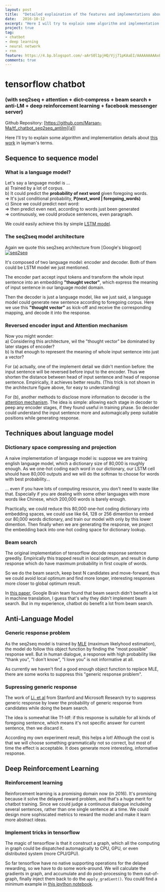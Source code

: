 ```yaml
---
layout: post
title:  "Detailed explaination of the features and implementations about the chatbot in layman's terms"
date:   2016-10-12
excerpt: "Here I will try to explain some algorithm and implementation details about the work \"the tensroflow chatbot\" in layman's terms. Like dictionary space compression/projection, anti-language model, reinforcement learning... etc."
project: true
tag:
- chatbot 
- deep learning
- neural network
- rnn
feature: https://4.bp.blogspot.com/-aArS0l1pjHQ/Vjj71pKAaEI/AAAAAAAAAxE/Nvy1FSbD_Vs/s640/2TFstaticgraphic_alt-01.png
comments: true
---
```


# tensorflow chatbot

### (with seq2seq + attention + dict-compress + beam search + anti-LM + deep reinforcement learning + facebook messenger server)

Github Repository: [https://github.com/Marsan-Ma/tf_chatbot_seq2seq_antilm][a1]  

Here I'll try to explain some algorithm and implementation details about [this work][a1] in layman's terms.

[a1]: https://github.com/Marsan-Ma/tf_chatbot_seq2seq_antilm
 

## Sequence to sequence model

### What is a language model?

Let's say a language model is ...   
a) Trained by a lot of corpus.  
b) It could predict the **probability of next word** given foregoing words.  
=> It's just conditional probability, **P(next_word | foregoing_words)**  
c) Since we could predict next word:   
=> then predict even next, according to words just been generated  
=> continuously, we could produce sentences, even paragraph.

We could easily achieve this by simple [LSTM model][b1].


### The seq2seq model architecture

Again we quote this seq2seq architecture from [Google's blogpost]
[![seq2seq][b2]][b3]

It's composed of two language model: encoder and decoder. Both of them could be LSTM model we just mentioned.

The encoder part accept input tokens and transform the whole input sentence into an embedding **"thought vector"**, which express the meaning of input sentence in our language model domain. 

Then the decoder is just a language model, like we just said, a language model could generate new sentence according to foregoing corpus. Here we use this **"thought vector"** as kick-off and receive the corresponding mapping, and decode it into the response.


### Reversed encoder input and Attention mechanism

Now you might wonder:  
a) Considering this architecture, wil the "thought vector" be dominated by later stages of encoder?  
b) Is that enough to represent the meaning of whole input sentence into just a vector?  


For (a) actually, one of the implement detail we didn't mention before: the input sentence will be reversed before input to the encoder. Thus we shorten the distance between head of input sentence and head of response sentence. Empirically, it achieves better results. (This trick is not shown in the architecture figure above, for easy to understanding)

For (b), another methods to disclose more information to decoder is the [attention mechanism][b4]. The idea is simple: allowing each stage in decoder to peep any encoder stages, if they found useful in training phase. So decoder could understand the input sentence more and automagically peep suitable positions while generating response.



[b1]: http://colah.github.io/posts/2015-08-Understanding-LSTMs
[b2]: http://4.bp.blogspot.com/-aArS0l1pjHQ/Vjj71pKAaEI/AAAAAAAAAxE/Nvy1FSbD_Vs/s640/2TFstaticgraphic_alt-01.png
[b3]: http://googleresearch.blogspot.ru/2015/11/computer-respond-to-this-email.html
[b4]: http://arxiv.org/abs/1412.7449



## Techniques about language model

### Dictionary space compressing and projection

A naive implementation of language model is: suppose we are training english language model, which a dictionary size of 80,000 is roughly enough. As we one-hot coding each word in our dictionary, our LSTM cell should have 80,000 outputs and we will do the softmax to choose for words with best probability...

... even if you have lots of computing resource, you don't need to waste like that. Especially if you are dealing with some other languages with more words like Chinese, which 200,000 words is barely enough.

Practically, we could reduce this 80,000 one-hot coding dictionary into embedding spaces, we could use like 64, 128 or 256 dimention to embed our 80,000 words dictionary, and train our model with only by this lower dimention. Then finally when we are generating the response, we project the embedding back into one-hot coding space for dictionary lookup.


### Beam search

The original implementation of tensorflow decode response sentence greedily. Empirically this trapped result in local optimum, and result in dump response which do have maximum probability in first couple of words. 

So we do the beam search, keep best N candidates and move-forward, thus we could avoid local optimum and find more longer, interesting responses more closer to global optimum result.

In [this paper][b4], Google Brain team found that beam search didn't benefit a lot in machine translation, I guess that's why they didn't implement beam search. But in my experience, chatbot do benefit a lot from beam search.


## Anti-Language Model

### Generic response problem

As the seq2seq model is trained by [MLE][c1] (maximum likelyhood estimation), the model do follow this object function by finding the "most possible" response well. But in human dialogue, a response with high probability like "thank you", "I don't know", "I love you" is not informative at all. 

As currently we haven't find a good enough object function to replace MLE, there are some works to suppress this "generic response problem".


### Supressing generic response

The work of [Li. et al][c2] from Stanford and Microsoft Research try to suppress generic response by lower the probability of generic response from candidates while doing the beam search. 

The idea is somewhat like Tf-Idf: if this response is suitable for all kinds of foregoing sentence, which means it's not specific answer for current sentence, then we discard it.

According my own experiment result, this helps a lot! Although the cost is that we will choose something grammatically not so correct, but most of time the effect is acceptable. It does generate more interesting, informative response.


[c1]: https://en.wikipedia.org/wiki/Maximum_likelihood_estimation
[c2]: https://arxiv.org/abs/1606.01541



## Deep Reinforcement Learning

### Reinforcement learning

Reinforcement learning is a promising domain now (in 2016). It's promising because it solve the delayed reward problem, and that's a huge merit for chatbot training. Since we could judge a continuous dialogue includeing several sentences, rather than one single sentence at a time. We could design more sophiscated metrics to reward the model and make it learn more abstract ideas.


### Implement tricks in tensorflow

The magic of tensorflow is that it construct a graph, which all the computing in graph could be dispatched automagically to CPU, GPU, or even distributed system (more CPU/GPU).

So far tensorflow have no native supporting operations for the delayed rewarding, so we have to do some work-around. We will calculate the gradients in graph, and accumulate and do post-processing to them out-of-graph, finally inject them back to do the `apply_gradient()`. You could find a minimum example in [this ipython notebook][d1].


[d1]: https://github.com/awjuliani/DeepRL-Agents/blob/master/Policy-Network.ipynb

